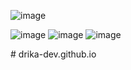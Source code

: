 ![image](https://github.com/drika-dev/portifolio/assets/126597972/4c6257c4-3d29-434b-9f00-b0ac0d9e4f3a)

![image](https://github.com/drika-dev/portifolio/assets/126597972/48470593-9d79-4aac-9d70-ab951b55dbb3)
![image](https://github.com/drika-dev/portifolio/assets/126597972/69bf3573-3d59-4976-bec6-5876978e7386)
![image](https://github.com/drika-dev/portifolio/assets/126597972/cda88541-81a0-43dd-92db-70d5c3607e87)

#   d r i k a - d e v . g i t h u b . i o  
 